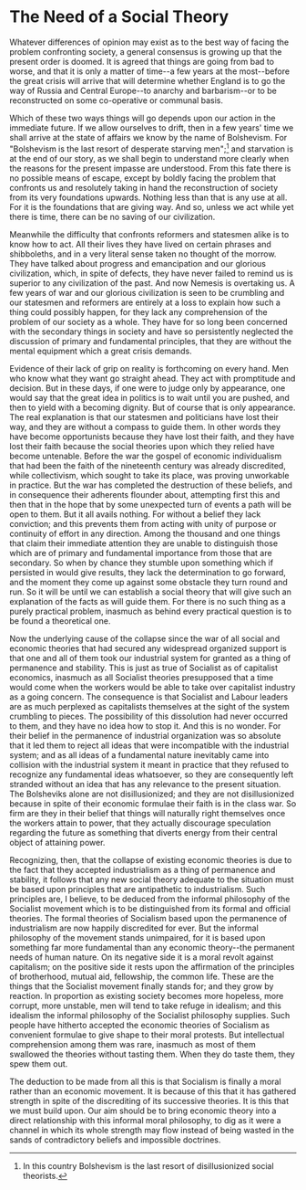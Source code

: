 # The Need of a Social Theory

Whatever differences of opinion may exist as to the best way of facing the problem confronting society, a general consensus is growing up that the present order is doomed. It is agreed that things are going from bad to worse, and that it is only a matter of time--a few years at the most--before the great crisis will arrive that will determine whether England is to go the way of Russia and Central Europe--to anarchy and barbarism--or to be reconstructed on some co-operative or communal basis.

Which of these two ways things will go depends upon our action in the immediate future. If we allow ourselves to drift, then in a few years' time we shall arrive at the state of affairs we know by the name of Bolshevism. For "Bolshevism is the last resort of desperate starving men";[^1] and starvation is at the end of our story, as we shall begin to understand more clearly when the reasons for the present impasse are understood. From this fate there is no possible means of escape, except by boldly facing the problem that confronts us and resolutely taking in hand the reconstruction of society from its very foundations upwards. Nothing less than that is any use at all. For it is the foundations that are giving way. And so, unless we act while yet there is time, there can be no saving of our civilization.

[^1]: In this country Bolshevism is the last resort of disillusionized social theorists.

Meanwhile the difficulty that confronts reformers and statesmen alike is to know how to act. All their lives they have lived on certain phrases and shibboleths, and in a very literal sense taken no thought of the morrow. They have talked about progress and emancipation and our glorious civilization, which, in spite of defects, they have never failed to remind us is superior to any civilization of the past. And now Nemesis is overtaking us. A few years of war and our glorious civilization is seen to be crumbling and our statesmen and reformers are entirely at a loss to explain how such a thing could possibly happen, for they lack any comprehension of the problem of our society as a whole. They have for so long been concerned with the secondary things in society and have so persistently neglected the discussion of primary and fundamental principles, that they are without the mental equipment which a great crisis demands.

Evidence of their lack of grip on reality is forthcoming on every hand. Men who know what they want go straight ahead. They act with promptitude and decision. But in these days, if one were to judge only by appearance, one would say that the great idea in politics is to wait until you are pushed, and then to yield with a becoming dignity. But of course that is only appearance. The real explanation is that our statesmen and politicians have lost their way, and they are without a compass to guide them. In other words they have become opportunists because they have lost their faith, and they have lost their faith because the social theories upon which they relied have become untenable. Before the war the gospel of economic individualism that had been the faith of the nineteenth century was already discredited, while collectivism, which sought to take its place, was proving unworkable in practice. But the war has completed the destruction of these beliefs, and in consequence their adherents flounder about, attempting first this and then that in the hope that by some unexpected turn of events a path will be open to them. But it all avails nothing. For without a belief they lack conviction; and this prevents them from acting with unity of purpose or continuity of effort in any direction. Among the thousand and one things that claim their immediate attention they are unable to distinguish those which are of primary and fundamental importance from those that are secondary. So when by chance they stumble upon something which if persisted in would give results, they lack the determination to go forward, and the moment they come up against some obstacle they turn round and run. So it will be until we can establish a social theory that will give such an explanation of the facts as will guide them. For there is no such thing as a purely practical problem, inasmuch as behind every practical question is to be found a theoretical one.

Now the underlying cause of the collapse since the war of all social and economic theories that had secured any widespread organized support is that one and all of them took our industrial system for granted as a thing of permanence and stability. This is just as true of Socialist as of capitalist economics, inasmuch as all Socialist theories presupposed that a time would come when the workers would be able to take over capitalist industry as a going concern. The consequence is that Socialist and Labour leaders are as much perplexed as capitalists themselves at the sight of the system crumbling to pieces. The possibility of this dissolution had never occurred to them, and they have no idea how to stop it. And this is no wonder. For their belief in the permanence of industrial organization was so absolute that it led them to reject all ideas that were incompatible with the industrial system; and as all ideas of a fundamental nature inevitably came into collision with the industrial system it meant in practice that they refused to recognize any fundamental ideas whatsoever, so they are consequently left stranded without an idea that has any relevance to the present situation. The Bolsheviks alone are not disillusionized; and they are not disillusionized because in spite of their economic formulae their faith is in the class war. So firm are they in their belief that things will naturally right themselves once the workers attain to power, that they actually discourage speculation regarding the future as something that diverts energy from their central object of attaining power.

Recognizing, then, that the collapse of existing economic theories is due to the fact that they accepted industrialism as a thing of permanence and stability, it follows that any new social theory adequate to the situation must be based upon principles that are antipathetic to industrialism. Such principles are, I believe, to be deduced from the informal philosophy of the Socialist movement which is to be distinguished from its formal and official theories. The formal theories of Socialism based upon the permanence of industrialism are now happily discredited for ever. But the informal philosophy of the movement stands unimpaired, for it is based upon something far more fundamental than any economic theory--the permanent needs of human nature. On its negative side it is a moral revolt against capitalism; on the positive side it rests upon the affirmation of the principles of brotherhood, mutual aid, fellowship, the common life. These are the things that the Socialist movement finally stands for; and they grow by reaction. In proportion as existing society becomes more hopeless, more corrupt, more unstable, men will tend to take refuge in idealism; and this idealism the informal philosophy of the Socialist philosophy supplies. Such people have hitherto accepted the economic theories of Socialism as convenient formulae to give shape to their moral protests. But intellectual comprehension among them was rare, inasmuch as most of them swallowed the theories without tasting them. When they do taste them, they spew them out.

The deduction to be made from all this is that Socialism is finally a moral rather than an economic movement. It is because of this that it has gathered strength in spite of the discrediting of its successive theories. It is this that we must build upon. Our aim should be to bring economic theory into a direct relationship with this informal moral philosophy, to dig as it were a channel in which its whole strength may flow instead of being wasted in the sands of contradictory beliefs and impossible doctrines.

